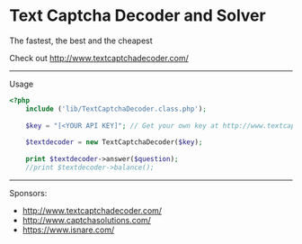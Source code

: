 # Text Captcha Decoder and Solver
The fastest, the best and the cheapest

Check out http://www.textcaptchadecoder.com/

----
Usage

```php
<?php
	include ('lib/TextCaptchaDecoder.class.php');
	
	$key = "[<YOUR API KEY]"; // Get your own key at http://www.textcaptchadecoder.com/
	
	$textdecoder = new TextCaptchaDecoder($key);	
		
	print $textdecoder->answer($question);
	//print $textdecoder->balance();
```

----
Sponsors:

- http://www.textcaptchadecoder.com/
- http://www.captchasolutions.com/
- https://www.isnare.com/
